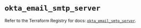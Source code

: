 # `okta_email_smtp_server`

Refer to the Terraform Registry for docs: [`okta_email_smtp_server`](https://registry.terraform.io/providers/okta/okta/4.20.0/docs/resources/email_smtp_server).
